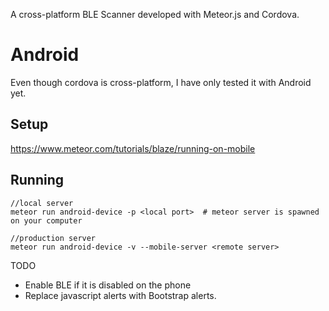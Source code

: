 A cross-platform BLE Scanner developed with Meteor.js and Cordova.

# Android
Even though cordova is cross-platform, I have only tested it with Android yet.  

## Setup
https://www.meteor.com/tutorials/blaze/running-on-mobile

## Running

```
//local server
meteor run android-device -p <local port>  # meteor server is spawned on your computer

//production server
meteor run android-device -v --mobile-server <remote server>
```


TODO
* Enable BLE if it is disabled on the phone
* Replace javascript alerts with Bootstrap alerts.
